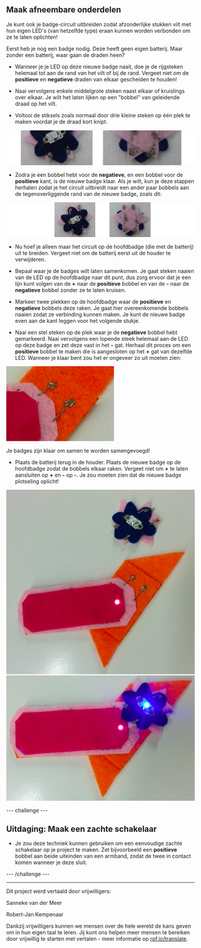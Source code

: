 ## Maak afneembare onderdelen

Je kunt ook je badge-circuit uitbreiden zodat afzonderlijke stukken vilt met hun eigen LED's (van hetzelfde type) eraan kunnen worden verbonden om ze te laten oplichten!

Eerst heb je nog een badge nodig. Deze heeft geen eigen batterij. Maar zonder een batterij, waar gaan de draden heen?

+ Wanneer je je LED op deze nieuwe badge naait, doe je de rijgsteken helemaal tot aan de rand van het vilt of bij de rand. Vergeet niet om de **positieve** en **negatieve** draden van elkaar gescheiden te houden!

+ Naai vervolgens enkele middelgrote steken naast elkaar of kruislings over elkaar. Je wilt het laten lijken op een "bobbel" van geleidende draad op het vilt.

+ Voltooi de stiksels zoals normaal door drie kleine steken op één plek te maken voordat je de draad kort knipt.

![](images/new_badge_blobs_front_back_120_650.png)

+ Zodra je een bobbel hebt voor de **negatieve**, en een bobbel voor de **positieve** kant, is de nieuwe badge klaar. Als je wilt, kun je deze stappen herhalen zodat je het circuit uitbreidt naar een ander paar bobbels aan de tegenoverliggende rand van de nieuwe badge, zoals dit:

![](images/new_badge_front_back_120_650.png)

+ Nu hoef je alleen maar het circuit op de hoofdbadge (die met de batterij) uit te breiden. Vergeet niet om de batterij eerst uit de houder te verwijderen.

+ Bepaal waar je de badges wilt laten samenkomen. Je gaat steken naaien van de LED op de hoofdbadge naar dit punt, dus zorg ervoor dat je een lijn kunt volgen van de **+** naar de **positieve** bobbel en van de **-** naar de **negatieve** bobbel zonder ze te laten kruisen.

+ Markeer twee plekken op de hoofdbadge waar de **positieve** en **negatieve** bobbels deze raken. Je gaat hier overeenkomende bobbels naaien zodat ze verbinding kunnen maken. Je kunt de nieuwe badge even aan de kant leggen voor het volgende stukje.

+ Naai een stel steken op de plek waar je de **negatieve** bobbel hebt gemarkeerd. Naai vervolgens een lopende steek helemaal aan de LED op deze badge en zet deze vast in het **-** gat. Herhaal dit proces om een **positieve** bobbel te maken die is aangesloten op het **+** gat van dezelfde LED. Wanneer je klaar bent zou het er ongeveer zo uit moeten zien:

![](images/badge_ext_blobs.png)

Je badges zijn klaar om samen te worden samengevoegd!

+ Plaats de batterij terug in de houder. Plaats de nieuwe badge op de hoofdbadge zodat de bobbels elkaar raken. Vergeet niet om **+** te laten aansluiten op **+** en **-** op **-**. Je zou moeten zien dat de nieuwe badge plotseling oplicht!

![](images/badge_extended_unlit.png) ![](images/badge_extended_lit.png)

--- challenge ---

## Uitdaging: Maak een zachte schakelaar

+ Je zou deze techniek kunnen gebruiken om een eenvoudige zachte schakelaar op je project te maken. Zet bijvoorbeeld een **positieve** bobbel aan beide uiteinden van een armband, zodat de twee in contact komen wanneer je deze sluit.

--- /challenge ---

***

Dit project werd vertaald door vrijwilligers:

Sanneke van der Meer

Robert-Jan Kempenaar

Dankzij vrijwilligers kunnen we mensen over de hele wereld de kans geven om in hun eigen taal te leren. Jij kunt ons helpen meer mensen te bereiken door vrijwillig te starten met vertalen - meer informatie op [rpf.io/translate](https://rpf.io/translate).
